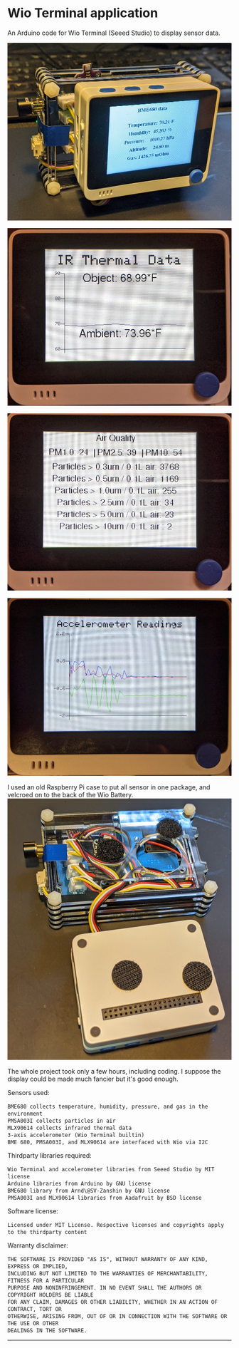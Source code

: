 # Wio Terminal application
An Arduino code for Wio Terminal (Seeed Studio) to display sensor data.

![WioAcc_Environ_AQ_Thermal_photo](/images/WioAcc_Environ_AQ_Thermal_photo1.jpg)

![WioAcc_Environ_AQ_Thermal_photo](/images/WioAcc_Environ_AQ_Thermal_photo2.jpg)

![WioAcc_Environ_AQ_Thermal_photo](/images/WioAcc_Environ_AQ_Thermal_photo3.jpg)

![WioAcc_Environ_AQ_Thermal_photo](/images/WioAcc_Environ_AQ_Thermal_photo4.jpg)

I used an old Raspberry Pi case to put all sensor in one package, and velcroed on to the back of the Wio Battery.
![WioAcc_Environ_AQ_Thermal_photo](/images/WioAcc_Environ_AQ_Thermal_photo5.jpg)

The whole project took only a few hours, including coding. I suppose the display could be made much fancier but it's good enough.

Sensors used: 

    BME680 collects temperature, humidity, pressure, and gas in the environment 
    PMSA003I collects particles in air
    MLX90614 collects infrared thermal data 
    3-axis accelerometer (Wio Terminal builtin) 
    BME 680, PMSA003I, and MLX90614 are interfaced with Wio via I2C 
    
  Thirdparty libraries required:
  
    Wio Terminal and accelerometer libraries from Seeed Studio by MIT license
    Arduino libraries from Arduino by GNU license
    BME680 library from Arnd\@SV-Zanshin by GNU license
    PMSA003I and MLX90614 libraries from Aadafruit by BSD license
  
  Software license:
  
    Licensed under MIT License. Respective licenses and copyrights apply to the thirdparty content
 
 Warranty disclaimer:
 
    THE SOFTWARE IS PROVIDED "AS IS", WITHOUT WARRANTY OF ANY KIND, EXPRESS OR IMPLIED, 
    INCLUDING BUT NOT LIMITED TO THE WARRANTIES OF MERCHANTABILITY, FITNESS FOR A PARTICULAR 
    PURPOSE AND NONINFRINGEMENT. IN NO EVENT SHALL THE AUTHORS OR COPYRIGHT HOLDERS BE LIABLE 
    FOR ANY CLAIM, DAMAGES OR OTHER LIABILITY, WHETHER IN AN ACTION OF CONTRACT, TORT OR 
    OTHERWISE, ARISING FROM, OUT OF OR IN CONNECTION WITH THE SOFTWARE OR THE USE OR OTHER 
    DEALINGS IN THE SOFTWARE.

 ***************************************************************************
